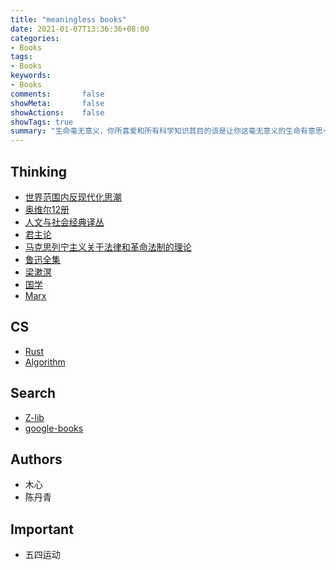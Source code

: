 ```yaml
---
title: "meaningless books"
date: 2021-01-07T13:36:36+08:00
categories:
- Books
tags:
- Books
keywords:
- Books
comments:       false
showMeta:       false
showActions:    false
showTags: true
summary: "生命毫无意义，你所喜爱和所有科学知识其目的该是让你这毫无意义的生命有意思一点"
---
```


## Thinking
- [世界范围内反现代化思潮](https://github.com/januborer/books/blob/main/Thinking/%E4%B8%96%E7%95%8C%E5%8F%8D%E7%8E%B0%E4%BB%A3%E5%8C%96%E6%80%9D%E6%BD%AE.pdf)
- [奥维尔12册](https://github.com/januborer/books/blob/main/Thinking/%E5%A5%A5%E5%A8%81%E5%B0%94%E4%BD%9C%E5%93%8112%E5%86%8C.mobi)
- [人文与社会经典译丛](https://github.com/januborer/books/blob/main/Thinking/%E4%BA%BA%E6%96%87%E4%B8%8E%E7%A4%BE%E4%BC%9A53%E5%86%8C.epub)
- [君主论](https://github.com/januborer/books/blob/main/Thinking/%E5%90%9B%E4%B8%BB%E8%AE%BA%EF%BC%9A%E6%8B%BF%E7%A0%B4%E4%BB%91%E6%89%B9%E6%B3%A8%E7%89%88%20(%E9%A9%AC%E5%9F%BA%E9%9B%85%E7%BB%B4%E5%88%A9%2C%E9%9D%9E%E5%A2%A8%E7%9B%9F)%20(z-lib.org).mobi)
- [马克思列宁主义关于法律和革命法制的理论](https://github.com/januborer/books/blob/main/Thinking/%E9%A9%AC%E5%85%8B%E6%80%9D%E5%88%97%E5%AE%81%E4%B8%BB%E4%B9%89%E5%85%B3%E4%BA%8E%E6%B3%95%E5%BE%8B%E5%92%8C%E9%9D%A9%E5%91%BD%E6%B3%95%E5%88%B6%E7%9A%84%E7%90%86%E8%AE%BA%20(%E4%B8%AD%E5%A4%AE%E6%94%BF%E6%B3%95%E5%B9%B2%E9%83%A8%E5%AD%A6%E6%A0%A1%E4%B8%BB%E7%BC%96)%20(z-lib.org).mobi)
- [鲁迅全集](https://github.com/januborer/books/blob/main/Thinking/%E9%B2%81%E8%BF%85%E5%85%A8%E9%9B%86%20(%E9%B2%81%E8%BF%85)%20(z-lib.org).epub)
- [梁漱溟](https://github.com/januborer/books/blob/main/Thinking/%E4%B8%AD%E5%9B%BD%E6%96%87%E5%8C%96%E8%A6%81%E4%B9%89%2B%E4%BA%BA%E5%BF%83%E4%B8%8E%E4%BA%BA%E7%94%9F%2B%E4%B8%9C%E6%96%B9%E5%AD%A6%E6%9C%AF%E6%A6%82%E8%A7%82%EF%BC%88%E5%A2%9E%E8%AE%A2%E6%9C%AC%EF%BC%89%2B%E4%B8%9C%E8%A5%BF%E6%96%87%E5%8C%96%E5%8F%8A%E5%85%B6%E5%93%B2%E5%AD%A6%20(%E6%A2%81%E6%BC%B1%E6%BA%9F)%20(z-lib.org).epub)
- [国学](https://ctext.org/zhs)
- [Marx](https://www.marxists.org/chinese/index.html)






## CS
- [Rust](https://januborer.github.io/rust_resources)
- [Algorithm](https://github.com/januborer/books/blob/main/CS/algorithm_third.pdf)


## Search
- [Z-lib](https://z-lib.org)
- [google-books](https://books.google.com)

## Authors
- 木心
- 陈丹青

## Important
- 五四运动

